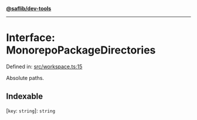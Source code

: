[**@saflib/dev-tools**](../index.md)

***

# Interface: MonorepoPackageDirectories

Defined in: [src/workspace.ts:15](https://github.com/sderickson/saflib/blob/08b450484447b76436131d9dcb342c3f616d8732/dev-tools/src/workspace.ts#L15)

Absolute paths.

## Indexable

\[`key`: `string`\]: `string`
